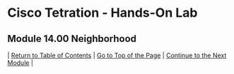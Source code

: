 # Cisco Tetration - Hands-On Lab
  
## Module 14.00  Neighborhood



| [Return to Table of Contents](https://tetration.guru/bootcamp/) | [Go to Top of the Page]() | [Continue to the Next Module]() |